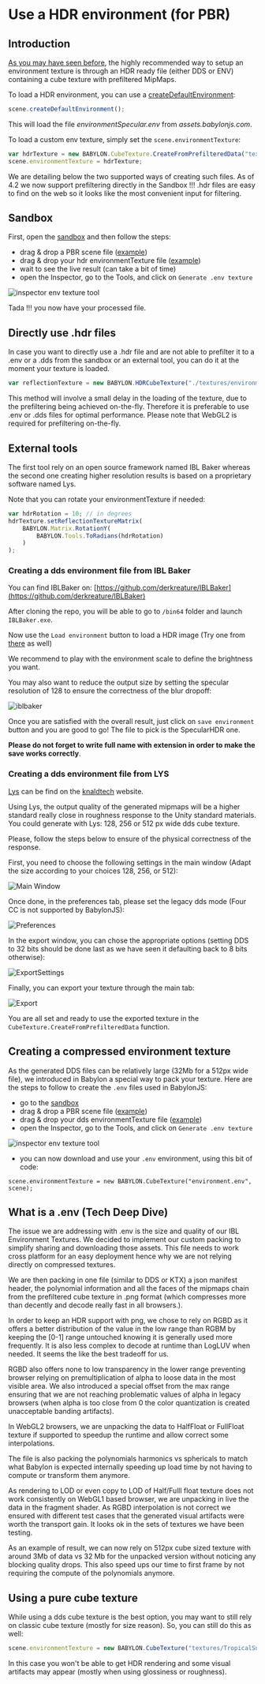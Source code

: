 # Use a HDR environment (for PBR)

## Introduction

[As you may have seen before](/How_To/Physically_Based_Rendering), the highly recommended way to setup an environment texture is through an HDR ready file (either DDS or ENV) containing a cube texture with prefiltered MipMaps.

To load a HDR environment, you can use a [createDefaultEnvironment](https://doc.babylonjs.com/api/classes/babylon.scene#createdefaultenvironment):

```javascript
scene.createDefaultEnvironment();
```

This will load the file *environmentSpecular.env* from *assets.babylonjs.com*.

To load a custom env texture, simply set the `scene.environmentTexture`:

```javascript
var hdrTexture = new BABYLON.CubeTexture.CreateFromPrefilteredData("textures/environment.env", scene);
scene.environmentTexture = hdrTexture;
```

We are detailing below the two supported ways of creating such files. As of 4.2 we now support prefiltering directly in the Sandbox !!! .hdr files are easy to find on the web so it looks like the most convenient input for filtering.

## Sandbox

First, open the [sandbox](https://sandbox.babylonjs.com/) and then follow the steps:
- drag &amp; drop a PBR scene file ([example](https://models.babylonjs.com/PBR_Spheres.glb))
- drag &amp; drop your hdr environmentTexture file ([example](https://playground.babylonjs.com/textures/country.hdr))
- wait to see the live result (can take a bit of time)
- open the Inspector, go to the Tools, and click on `Generate .env texture`

![inspector env texture tool](/img/How_To/environment/inspector-generate-env-texture.png)

Tada !!! you now have your processed file.

## Directly use .hdr files

In case you want to directly use a .hdr file and are not able to prefilter it to a .env or a .dds from the sandbox or an external tool, you can do it at the moment your texture is loaded. 

```javascript
var reflectionTexture = new BABYLON.HDRCubeTexture("./textures/environment.hdr", scene, 128, false, true, false, true);
```

This method will involve a small delay in the loading of the texture, due to the prefiltering being achieved on-the-fly. Therefore it is preferable to use .env or .dds files for optimal performance.
Please note that WebGL2 is required for prefiltering on-the-fly.


## External tools

The first tool rely on an open source framework named IBL Baker whereas the second one creating higher resolution results is based on a proprietary software named Lys.

Note that you can rotate your environmentTexture if needed:

```javascript
var hdrRotation = 10; // in degrees
hdrTexture.setReflectionTextureMatrix(
    BABYLON.Matrix.RotationY(
        BABYLON.Tools.ToRadians(hdrRotation)
    )
);
```

### Creating a dds environment file from IBL Baker
You can find IBLBaker on: [https://github.com/derkreature/IBLBaker](https://github.com/derkreature/IBLBaker)

After cloning the repo, you will be able to go to `/bin64` folder and launch `IBLBaker.exe`.

Now use the `Load environment` button to load a HDR image (Try one from [there](https://github.com/sbtron/BabylonJS-glTFLoader/tree/master/src/images) as well)

We recommend to play with the environment scale to define the brightness you want.

You may also want to reduce the output size by setting the specular resolution of 128 to ensure the correctness of the blur dropoff:

![iblbaker](/img/how_to/Environment/IBLbaker_DefaultSettings.png)

Once you are satisfied with the overall result, just click on `save environment` button and you are good to go! The file to pick is the SpecularHDR one.

**Please do not forget to write full name with extension in order to make the save works correctly**.

### Creating a dds environment file from LYS
[Lys](https://www.knaldtech.com/lys/) can be find on the [knaldtech](https://www.knaldtech.com/lys/) website.

Using Lys, the output quality of the generated mipmaps will be a higher standard really close in roughness response to the Unity standard materials. You could generate with Lys: 128, 256 or 512 px wide dds cube texture.

Please, follow the steps below to ensure of the physical correctness of the response.

First, you need to choose the following settings in the main window (Adapt the size according to your choices 128, 256, or 512):

![Main Window](/img/How_To/environment/Lys_DefaultSettings_Main.png)

Once done, in the preferences tab, please set the legacy dds mode (Four CC is not supported by BabylonJS):

![Preferences](/img/How_To/environment/Lys_DefaultSettings_Prefs.png)

In the export window, you can chose the appropriate options (setting DDS to 32 bits should be done last as we have seen it defaulting back to 8 bits otherwise):

![ExportSettings](/img/How_To/environment/Lys_DefaultSettings_Export.png)

Finally, you can export your texture through the main tab:

![Export](/img/How_To/environment/Lys_DefaultSettings_MainExportButton.png)

You are all set and ready to use the exported texture in the ```CubeTexture.CreateFromPrefilteredData``` function.

## Creating a compressed environment texture
As the generated DDS files can be relatively large (32Mb for a 512px wide file), we introduced in Babylon a special way to pack your texture. Here are the steps to follow to create the `.env` files used in BabylonJS:

- go to the [sandbox](https://sandbox.babylonjs.com/)
- drag &amp; drop a PBR scene file ([example](https://models.babylonjs.com/PBR_Spheres.glb))
- drag &amp; drop your dds environmentTexture file ([example](https://playground.babylonjs.com/textures/environment.dds))
- open the Inspector, go to the Tools, and click on `Generate .env texture`

![inspector env texture tool](/img/How_To/environment/inspector-generate-env-texture.png)

- you can now download and use your `.env` environment, using this bit of code:

```
scene.environmentTexture = new BABYLON.CubeTexture("environment.env", scene);
```

## What is a .env (Tech Deep Dive)

The issue we are addressing with .env is the size and quality of our IBL Environment Textures. We decided to implement our custom packing to simplify sharing and downloading those assets. This file needs to work cross platform for an easy deployment hence why we are not relying directly on compressed textures.

We are then packing in one file (similar to DDS or KTX) a json manifest header, the polynomial information and all the faces of the mipmaps chain from the prefiltered cube texture in .png format (which compresses more than decently and decode really fast in all browsers.).

In order to keep an HDR support with png, we chose to rely on RGBD as it offers a better distribution of the value in the low range than RGBM by keeping the [0-1] range untouched knowing it is generally used more frequently. It is also less complex to decode at runtime than LogLUV when needed. It seems the like the best tradeoff for us.

RGBD also offers none to low transparency in the lower range preventing browser relying on premultiplication of alpha to loose data in the most visible area. We also introduced a special offset from the max range ensuring that we are not reaching problematic values of alpha in legacy browsers (when alpha is too close from 0 the color quantization is created unacceptable banding artifacts).

In WebGL2 browsers, we are unpacking the data to HalfFloat or FullFloat texture if supported to speedup the runtime and allow correct some interpolations.

The file is also packing the polynomials harmonics vs sphericals to match what Babylon is expected internally speeding up load time by not having to compute or transform them anymore.

As rendering to LOD or even copy to LOD of Half/Fulll float texture does not work consistently on WebGL1 based browser, we are unpacking in live the data in the fragment shader. As RGBD interpolation is not correct we ensured with different test cases that the generated visual artifacts were worth the transport gain. It looks ok in the sets of textures we have been testing.

As an example of result, we can now rely on 512px cube sized texture with around 3Mb of data vs 32 Mb for the unpacked version without noticing any blocking quality drops. This also speed ups our time to first frame by not requiring the compute of the polynomials anymore.

## Using a pure cube texture
While using a dds cube texture is the best option, you may want to still rely on classic cube texture (mostly for size reason).
So, you can still do this as well:
```javascript
scene.environmentTexture = new BABYLON.CubeTexture("textures/TropicalSunnyDay", scene);
```
In this case you won't be able to get HDR rendering and some visual artifacts may appear (mostly when using glossiness or roughness).
